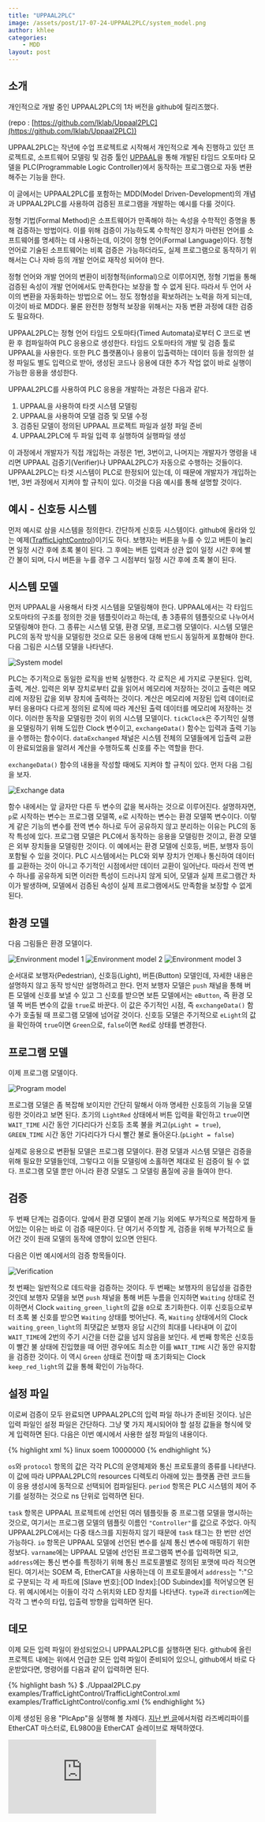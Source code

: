```yaml
---
title: "UPPAAL2PLC"
image: /assets/post/17-07-24-UPPAAL2PLC/system_model.png
author: khlee
categories:
    - MDD
layout: post
---
```


## 소개

개인적으로 개발 중인 UPPAAL2PLC의 1차 버전을 github에 릴리즈했다.

(repo : [https://github.com/lklab/Uppaal2PLC](https://github.com/lklab/Uppaal2PLC))

UPPAAL2PLC는 작년에 수업 프로젝트로 시작해서 개인적으로 계속 진행하고 있던 프로젝트로, 소프트웨어 모델링 및 검증 툴인 [UPPAAL](https://uppaal.org/)을 통해 개발된 타임드 오토마타 모델을 PLC(Programmable Logic Controller)에서 동작하는 프로그램으로 자동 변환해주는 기능을 한다.

이 글에서는 UPPAAL2PLC를 포함하는 MDD(Model Driven-Development)의 개념과 UPPAAL2PLC를 사용하여 검증된 프로그램을 개발하는 예시를 다룰 것이다.

정형 기법(Formal Method)은 소프트웨어가 만족해야 하는 속성을 수학적인 증명을 통해 검증하는 방법이다. 이를 위해 검증이 가능하도록 수학적인 장치가 마련된 언어를 소프트웨어를 명세하는 데 사용하는데, 이것이 정형 언어(Formal Language)이다. 정형 언어로 기술된 소프트웨어는 비록 검증은 가능하더라도, 실제 프로그램으로 동작하기 위해서는 C나 자바 등의 개발 언어로 재작성 되어야 한다.

정형 언어와 개발 언어의 변환이 비정형적(informal)으로 이루어지면, 정형 기법을 통해 검증된 속성이 개발 언어에서도 만족한다는 보장을 할 수 없게 된다. 따라서 두 언어 사이의 변환을 자동화하는 방법으로 어느 정도 정형성을 확보하려는 노력을 하게 되는데, 이것이 바로 MDD다. 물론 완전한 정형적 보장을 위해서는 자동 변환 과정에 대한 검증도 필요하다.

UPPAAL2PLC는 정형 언어 타임드 오토마타(Timed Automata)로부터 C 코드로 변환 후 컴파일하여 PLC 응용으로 생성한다. 타임드 오토마타의 개발 및 검증 툴로 UPPAAL을 사용한다. 또한 PLC 플랫폼이나 응용이 입출력하는 데이터 등을 정의한 설정 파일도 별도 입력으로 받아, 생성된 코드나 응용에 대한 추가 작업 없이 바로 실행이 가능한 응용을 생성한다.

UPPAAL2PLC를 사용하여 PLC 응용을 개발하는 과정은 다음과 같다.
1. UPPAAL을 사용하여 타겟 시스템 모델링
2. UPPAAL을 사용하여 모델 검증 및 모델 수정
3. 검증된 모델이 정의된 UPPAAL 프로젝트 파일과 설정 파일 준비
4. UPPAAL2PLC에 두 파일 입력 후 실행하여 실행파일 생성

이 과정에서 개발자가 직접 개입하는 과정은 1번, 3번이고, 나머지는 개발자가 명령을 내리면 UPPAAL 검증기(Verifier)나 UPPAAL2PLC가 자동으로 수행하는 것들이다.
UPPAAL2PLC는 타겟 시스템이 PLC로 한정되어 있는데, 이 때문에 개발자가 개입하는 1번, 3번 과정에서 지켜야 할 규칙이 있다. 이것을 다음 예시를 통해 설명할 것이다.

## 예시 - 신호등 시스템

먼저 예시로 삼을 시스템을 정의한다. 간단하게 신호등 시스템이다. github에 올라와 있는 예제([TrafficLightControl](https://github.com/lklab/Uppaal2PLC/tree/master/examples/TrafficLightControl))이기도 하다.
보행자는 버튼을 누를 수 있고 버튼이 눌리면 일정 시간 후에 초록 불이 된다. 그 후에는 버튼 입력과 상관 없이 일정 시간 후에 빨간 불이 되며, 다시 버튼을 누를 경우 그 시점부터 일정 시간 후에 초록 불이 된다.

## 시스템 모델

먼저 UPPAAL을 사용해서 타겟 시스템을 모델링해야 한다. UPPAAL에서는 각 타임드 오토마타의 구조를 정의한 것을 템플릿이라고 하는데, 총 3종류의 템플릿으로 나누어서 모델링해야 한다. 그 종류는 시스템 모델, 환경 모델, 프로그램 모델이다. 시스템 모델은 PLC의 동작 방식을 모델링한 것으로 모든 응용에 대해 반드시 동일하게 포함해야 한다. 다음 그림은 시스템 모델을 나타낸다.

![System model]({{site.suburl}}/assets/post/17-07-24-UPPAAL2PLC/system_model.png)

PLC는 주기적으로 동일한 로직을 반복 실행한다. 각 로직은 세 가지로 구분된다. 입력, 출력, 계산. 입력은 외부 장치로부터 값을 읽어서 메모리에 저장하는 것이고 출력은 메모리에 저장된 값을 외부 장치에 출력하는 것이다. 계산은 메모리에 저장된 입력 데이터로부터 응용마다 다르게 정의된 로직에 따라 계산된 출력 데이터를 메모리에 저장하는 것이다. 이러한 동작을 모델링한 것이 위의 시스템 모델이다. `tickClock`은 주기적인 실행을 모델링하기 위해 도입한 Clock 변수이고, `exchangeData()` 함수는 입력과 출력 기능을 수행하는 함수이다. `dataExchanged` 채널은 시스템 전체의 모델들에게 입출력 교환이 완료되었음을 알려서 계산을 수행하도록 신호를 주는 역할을 한다.

`exchangeData()` 함수의 내용을 작성할 때에도 지켜야 할 규칙이 있다. 먼저 다음 그림을 보자.

![Exchange data]({{site.suburl}}/assets/post/17-07-24-UPPAAL2PLC/exchange_data.png)

함수 내에서는 앞 글자만 다른 두 변수의 값을 복사하는 것으로 이루어진다. 설명하자면, `p`로 시작하는 변수는 프로그램 모델쪽, `e`로 시작하는 변수는 환경 모델쪽 변수이다. 이렇게 같은 기능의 변수를 전역 변수 하나로 두어 공유하지 않고 분리하는 이유는 PLC의 동작 특성에 있다. 프로그램 모델은 PLC에서 동작하는 응용을 모델링한 것이고, 환경 모델은 외부 장치들을 모델링한 것이다. 이 예에서는 환경 모델에 신호등, 버튼, 보행자 등이 포함될 수 있을 것이다. PLC 시스템에서는 PLC와 외부 장치가 언제나 통신하여 데이터를 교환하는 것이 아니고 주기적인 시점에서만 데이터 교환이 일어난다. 따라서 전역 변수 하나를 공유하게 되면 이러한 특성이 드러나지 않게 되어, 모델과 실제 프로그램간 차이가 발생하며, 모델에서 검증된 속성이 실제 프로그램에서도 만족함을 보장할 수 없게 된다.

## 환경 모델

다음 그림들은 환경 모델이다.

![Environment model 1]({{site.suburl}}/assets/post/17-07-24-UPPAAL2PLC/env_model_1.png)
![Environment model 2]({{site.suburl}}/assets/post/17-07-24-UPPAAL2PLC/env_model_2.png)
![Environment model 3]({{site.suburl}}/assets/post/17-07-24-UPPAAL2PLC/env_model_3.png)

순서대로 보행자(Pedestrian), 신호등(Light), 버튼(Button) 모델인데, 자세한 내용은 설명하지 않고 동작 방식만 설명하려고 한다. 먼저 보행자 모델은 `push` 채널을 통해 버튼 모델에 신호를 보낼 수 있고 그 신호를 받으면 보튼 모델에서는 `eButton`, 즉 환경 모델 쪽 버튼 변수의 값을 `true`로 바꾼다. 이 값은 주기적인 시점, 즉 `exchangeData()` 함수가 호출될 때 프로그램 모델에 넘어갈 것이다. 신호등 모델은 주기적으로 `eLight`의 값을 확인하여 `true`이면 `Green`으로, `false`이면 `Red`로 상태를 변경한다.

## 프로그램 모델

이제 프로그램 모델이다.

![Program model]({{site.suburl}}/assets/post/17-07-24-UPPAAL2PLC/program_model.png)

프로그램 모델은 좀 복잡해 보이지만 간단히 말해서 아까 명세한 신호등의 기능을 모델링한 것이라고 보면 된다. 초기의 `LightRed` 상태에서 버튼 입력을 확인하고 `true`이면 `WAIT_TIME` 시간 동안 기다리다가 신호등 초록 불을 켜고(`pLight = true`), `GREEN_TIME` 시간 동안 기다리다가 다시 빨간 불로 돌아온다.(`pLight = false`)

실제로 응용으로 변환될 모델은 프로그램 모델이다. 환경 모델과 시스템 모델은 검증을 위해 필요한 모델들인데, 그렇다고 이들 모델링에 소홀하면 제대로 된 검증이 될 수 없다.
프로그램 모델 뿐만 아니라 환경 모델도 그 모델링 품질에 공을 들여야 한다.

## 검증

두 번째 단계는 검증이다.
앞에서 환경 모델이 본래 기능 외에도 부가적으로 복잡하게 들어있는 이유는 바로 이 검증 때문이다. 단 여기서 주의할 게, 검증을 위해 부가적으로 들어간 것이 원래 모델의 동작에 영향이 있으면 안된다.

다음은 이번 예시에서의 검증 항목들이다.

![Verification]({{site.suburl}}/assets/post/17-07-24-UPPAAL2PLC/verification.png)

첫 번째는 일반적으로 데드락을 검증하는 것이다.
두 번째는 보행자의 응답성을 검증한 것인데 보행자 모델을 보면 `push` 채널을 통해 버튼 누름을 인지하면 `Waiting` 상태로 전이하면서 Clock `waiting_green_light`의 값을 `0`으로 초기화한다. 이후 신호등으로부터 초록 불 신호를 받으면 `Waiting` 상태를 벗어난다. 즉, `Waiting` 상태에서의 Clock `waiting_green_light`의 최댓값은 보행자 응답 시간의 최대를 나타내며 이 값이 `WAIT_TIME`에 2번의 주기 시간을 더한 값을 넘지 않음을 보인다.
세 번째 항목은 신호등이 빨간 불 상태에 진입했을 때 어떤 경우에도 최소한 이를 `WAIT_TIME` 시간 동안 유지함을 검증한 것이다. 이 역시 `Green` 상태로 전이할 때 초기화되는 Clock `keep_red_light`의 값을 통해 확인이 가능하다.

## 설정 파일

이로써 검증이 모두 완료되면 UPPAAL2PLC의 입력 파일 하나가 준비된 것이다. 남은 입력 파일인 설정 파일은 간단하다. 그냥 몇 가지 제시되어야 할 설정 값들을 형식에 맞게 입력하면 된다.
다음은 이번 예시에서 사용한 설정 파일의 내용이다.

{% highlight xml %}
<platform>
    <os>linux</os>
    <protocol>soem</protocol>
    <period>10000000</period>
</platform>
<configuration>
    <task type="Controller" />
    <io varname="pButton" address="1:0x6000:0x1" type="bool" direction="in" />
    <io varname="pLight" address="1:0x7010:0x1" type="bool" direction="out" />
</configuration>
{% endhighlight %}

`os`와 `protocol` 항목의 값은 각각 PLC의 운영체제와 통신 프로토콜의 종류를 나타낸다. 이 값에 따라 UPPAAL2PLC의 resources 디렉토리 아래에 있는 플랫폼 관련 코드들이 응용 생성시에 동적으로 선택되어 컴파일된다.
`period` 항목은 PLC 시스템의 제어 주기를 설정하는 것으로 ns 단위로 입력하면 된다.

`task` 항목은 UPPAAL 프로젝트에 선언된 여러 템플릿들 중 프로그램 모델을 명시하는 것으로, 여기서는 프로그램 모델의 템플릿 이름인 `"Controller"`를 값으로 주었다. 아직 UPPAAL2PLC에서는 다중 태스크를 지원하지 않기 때문에 `task` 태그는 한 번만 선언 가능하다.
`io` 항목은 UPPAAL 모델에 선언된 변수를 실제 통신 변수에 매핑하기 위한 정보다. `varname`에는 UPPAAL 모델에 선언된 프로그램쪽 변수를 입력하면 되고, `address`에는 통신 변수를 특정하기 위해 통신 프로토콜별로 정의된 포맷에 따라 적으면 된다. 여기서는 SOEM 즉, EtherCAT을 사용하는데 이 프로토콜에서 `address`는 ":"으로 구분되는 각 세 파트에 [Slave 번호]:[OD Index]:[OD Subindex]를 적어넣으면 된다. 위 예시에서는 이들이 각각 스위치와 LED 장치를 나타낸다. `type`과 `direction`에는 각각 그 변수의 타입, 입출력 방향을 입력하면 된다.

## 데모

이제 모든 입력 파일이 완성되었으니 UPPAAL2PLC를 실행하면 된다. github에 올린 프로젝트 내에는 위에서 언급한 모든 입력 파일이 준비되어 있으니, github에서 바로 다운받았다면, 명령어를 다음과 같이 입력하면 된다.

{% highlight bash %}
$ ./Uppaal2PLC.py examples/TrafficLightControl/TrafficLightControl.xml examples/TrafficLightControl/config.xml
{% endhighlight %}

이제 생성된 응용 "PlcApp"을 실행해 볼 차례다.
[지난 번 글](https://lklab.github.io/blog/blog/Raspberry-Pi-EtherCAT/)에서처럼 라즈베리파이를 EtherCAT 마스터로, EL9800을 EtherCAT 슬레이브로 채택하였다.

<iframe class="video" src="https://www.youtube.com/embed/4VELOOvaF1w" allowfullscreen frameborder="0"></iframe>
